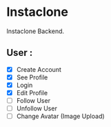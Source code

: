 # Instaclone

Instaclone Backend.

## User : 

- [X] Create Account
- [X] See Profile
- [X] Login
- [X] Edit Profile
- [ ] Follow User
- [ ] Unfollow User
- [ ] Change Avatar (Image Upload)